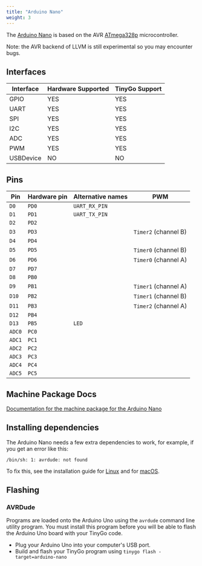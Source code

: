 ```yaml
---
title: "Arduino Nano"
weight: 3
---
```


The [Arduino Nano](https://store.arduino.cc/arduino-nano) is based on the AVR [ATmega328p](https://www.microchip.com/wwwproducts/en/ATmega328p) microcontroller.

Note: the AVR backend of LLVM is still experimental so you may encounter bugs.

## Interfaces

| Interface | Hardware Supported | TinyGo Support |
| --------- | ------------- | ----- |
| GPIO      | YES | YES |
| UART      | YES | YES |
| SPI       | YES | YES |
| I2C       | YES | YES |
| ADC       | YES | YES |
| PWM       | YES | YES |
| USBDevice | NO  | NO  |

## Pins

| Pin               | Hardware pin | Alternative names | PWM                  |
| ----------------- | ------------ | ----------------- | -------------------- |
| `D0`              | `PD0`        | `UART_RX_PIN`     |                      |
| `D1`              | `PD1`        | `UART_TX_PIN`     |                      |
| `D2`              | `PD2`        |                   |                      |
| `D3`              | `PD3`        |                   | `Timer2` (channel B) |
| `D4`              | `PD4`        |                   |                      |
| `D5`              | `PD5`        |                   | `Timer0` (channel B) |
| `D6`              | `PD6`        |                   | `Timer0` (channel A) |
| `D7`              | `PD7`        |                   |                      |
| `D8`              | `PB0`        |                   |                      |
| `D9`              | `PB1`        |                   | `Timer1` (channel A) |
| `D10`             | `PB2`        |                   | `Timer1` (channel B) |
| `D11`             | `PB3`        |                   | `Timer2` (channel A) |
| `D12`             | `PB4`        |                   |                      |
| `D13`             | `PB5`        | `LED`             |                      |
| `ADC0`            | `PC0`        |                   |                      |
| `ADC1`            | `PC1`        |                   |                      |
| `ADC2`            | `PC2`        |                   |                      |
| `ADC3`            | `PC3`        |                   |                      |
| `ADC4`            | `PC4`        |                   |                      |
| `ADC5`            | `PC5`        |                   |                      |

## Machine Package Docs

[Documentation for the machine package for the Arduino Nano](../machine/arduino-nano)

## Installing dependencies

The Arduino Nano needs a few extra dependencies to work, for example, if you get an error like this:

```text
/bin/sh: 1: avrdude: not found
```

To fix this, see the installation guide for [Linux](../../../../getting-started/install/linux/#avr-eg-arduino-uno-2) and for [macOS](../../../../getting-started/install/macos/#avr-eg-arduino-uno-2).

## Flashing

### AVRDude

Programs are loaded onto the Arduino Uno using the `avrdude` command line utility program. You must install this program before you will be able to flash the Arduino Uno board with your TinyGo code.

- Plug your Arduino Uno into your computer's USB port.
- Build and flash your TinyGo program using `tinygo flash -target=arduino-nano`
